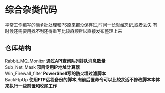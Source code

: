 # 综合杂类代码
平常工作编写的简单批处理和PS原来都没保存过,时间一长就给忘记,或者丢失
有时候还需要用找不到还得重写比较麻烦所以直接发布整理上来


## 仓库结构
Rabbit_MQ_Monitor  **通过API查询队列排队消息数量**<br>
Sub_Net_Mask **项目专用IP地址计算器**<br>
Win_Firewall_filter **PowerShell写的防火墙过滤脚本**<br>
BackFtpUp **使用FTP远程备份的脚本,有前后置命令可以比较灵活不修改脚本本体来执行一些前置和收尾工作**